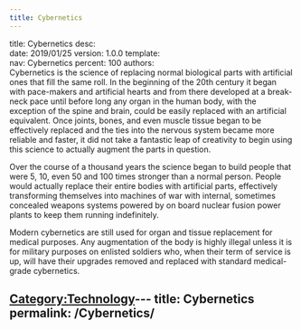 ```yaml
---
title: Cybernetics
---
```


title:		Cybernetics
desc:		
date:		2019/01/25
version:	1.0.0
template:	
nav:		Cybernetics
percent:	100
authors:	
Cybernetics is the science of replacing normal biological parts with
artificial ones that fill the same roll. In the beginning of the 20th
century it began with pace-makers and artificial hearts and from there
developed at a break-neck pace until before long any organ in the human
body, with the exception of the spine and brain, could be easily
replaced with an artificial equivalent. Once joints, bones, and even
muscle tissue began to be effectively replaced and the ties into the
nervous system became more reliable and faster, it did not take a
fantastic leap of creativity to begin using this science to actually
augment the parts in question.

Over the course of a thousand years the science began to build people
that were 5, 10, even 50 and 100 times stronger than a normal person.
People would actually replace their entire bodies with artificial parts,
effectively transforming themselves into machines of war with internal,
sometimes concealed weapons systems powered by on board nuclear fusion
power plants to keep them running indefinitely.

Modern cybernetics are still used for organ and tissue replacement for
medical purposes. Any augmentation of the body is highly illegal unless
it is for military purposes on enlisted soldiers who, when their term of
service is up, will have their upgrades removed and replaced with
standard medical-grade cybernetics.

[Category:Technology](Category:Technology "wikilink")---
title: Cybernetics
permalink: /Cybernetics/
---

